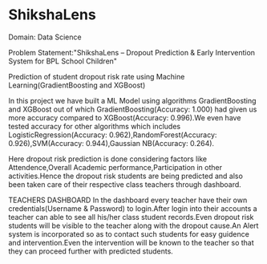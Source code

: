 # ShikshaLens

Domain: Data Science

Problem Statement:"ShikshaLens – Dropout Prediction & Early Intervention System for BPL School Children"

Prediction of student dropout risk rate using Machine Learning(GradientBoosting and XGBoost)

In this project we have built a ML Model using algorithms GradientBoosting and XGBoost out of which GradientBoosting(Accuracy: 1.000) had given us more accuracy compared to XGBoost(Accuracy: 0.996).We even have tested accuracy for other algorithms which includes LogisticRegression(Accuracy: 0.962),RandomForest(Accuracy: 0.926),SVM(Accuracy: 0.944),Gaussian NB(Accuracy: 0.264).


Here dropout risk prediction is done considering factors like Attendence,Overall Academic performance,Participation in other activities.Hence the dropout risk students are being predicted and also been taken care of their respective class teachers through dashboard.

TEACHERS DASHBOARD
In the dashboard every teacher have their own credentials(Username & Password) to login.After login into their accounts a teacher can able to see all his/her class student records.Even dropout risk students will be visible to the teacher along with the dropout cause.An Alert system is incorporated so as to contact such students for easy guidence and intervention.Even the intervention will be known to the teacher so that they can proceed further with predicted students. 
